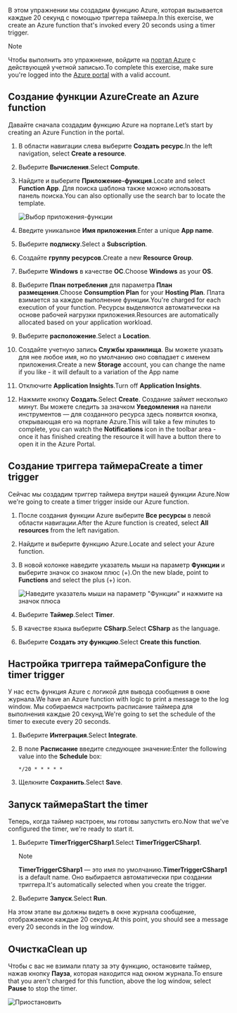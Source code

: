 <span data-ttu-id="f38d9-101">В этом упражнении мы создадим функцию Azure, которая вызывается каждые 20 секунд с помощью триггера таймера.</span><span class="sxs-lookup"><span data-stu-id="f38d9-101">In this exercise, we create an Azure function that's invoked every 20 seconds using a timer trigger.</span></span>

> [!NOTE] 
> <span data-ttu-id="f38d9-102">Чтобы выполнить это упражнение, войдите на [портал Azure](https://portal.azure.com?azure-portal=true) с действующей учетной записью.</span><span class="sxs-lookup"><span data-stu-id="f38d9-102">To complete this exercise, make sure you're logged into the [Azure portal](https://portal.azure.com?azure-portal=true) with a valid account.</span></span>

## <a name="create-an-azure-function"></a><span data-ttu-id="f38d9-103">Создание функции Azure</span><span class="sxs-lookup"><span data-stu-id="f38d9-103">Create an Azure function</span></span>

<span data-ttu-id="f38d9-104">Давайте сначала создадим функцию Azure на портале.</span><span class="sxs-lookup"><span data-stu-id="f38d9-104">Let’s start by creating an Azure Function in the portal.</span></span>

1. <span data-ttu-id="f38d9-105">В области навигации слева выберите **Создать ресурс**.</span><span class="sxs-lookup"><span data-stu-id="f38d9-105">In the left navigation, select **Create a resource**.</span></span>

2. <span data-ttu-id="f38d9-106">Выберите **Вычисления**.</span><span class="sxs-lookup"><span data-stu-id="f38d9-106">Select **Compute**.</span></span>

3. <span data-ttu-id="f38d9-107">Найдите и выберите **Приложение-функция**.</span><span class="sxs-lookup"><span data-stu-id="f38d9-107">Locate and select **Function App**.</span></span> <span data-ttu-id="f38d9-108">Для поиска шаблона также можно использовать панель поиска.</span><span class="sxs-lookup"><span data-stu-id="f38d9-108">You can also optionally use the search bar to locate the template.</span></span>

    ![Выбор приложения-функции](../media-drafts/4-click-function-app.png)

4. <span data-ttu-id="f38d9-110">Введите уникальное **Имя приложения**.</span><span class="sxs-lookup"><span data-stu-id="f38d9-110">Enter a unique **App name**.</span></span>

5. <span data-ttu-id="f38d9-111">Выберите **подписку**.</span><span class="sxs-lookup"><span data-stu-id="f38d9-111">Select a **Subscription**.</span></span>

6. <span data-ttu-id="f38d9-112">Создайте **группу ресурсов**.</span><span class="sxs-lookup"><span data-stu-id="f38d9-112">Create a new **Resource Group**.</span></span>

7. <span data-ttu-id="f38d9-113">Выберите **Windows** в качестве **ОС**.</span><span class="sxs-lookup"><span data-stu-id="f38d9-113">Choose **Windows** as your **OS**.</span></span>

8. <span data-ttu-id="f38d9-114">Выберите **План потребления** для параметра **План размещения**.</span><span class="sxs-lookup"><span data-stu-id="f38d9-114">Choose **Consumption Plan** for your **Hosting Plan**.</span></span> <span data-ttu-id="f38d9-115">Плата взимается за каждое выполнение функции.</span><span class="sxs-lookup"><span data-stu-id="f38d9-115">You're charged for each execution of your function.</span></span> <span data-ttu-id="f38d9-116">Ресурсы выделяются автоматически на основе рабочей нагрузки приложения.</span><span class="sxs-lookup"><span data-stu-id="f38d9-116">Resources are automatically allocated based on your application workload.</span></span>

9. <span data-ttu-id="f38d9-117">Выберите **расположение**.</span><span class="sxs-lookup"><span data-stu-id="f38d9-117">Select a **Location**.</span></span>

10. <span data-ttu-id="f38d9-118">Создайте учетную запись **Службы хранилища**. Вы можете указать для нее любое имя, но по умолчанию оно совпадает с именем приложения.</span><span class="sxs-lookup"><span data-stu-id="f38d9-118">Create a new **Storage** account, you can change the name if you like - it will default to a variation of the App name</span></span>

11. <span data-ttu-id="f38d9-119">Отключите **Application Insights**.</span><span class="sxs-lookup"><span data-stu-id="f38d9-119">Turn off **Application Insights**.</span></span>

12. <span data-ttu-id="f38d9-120">Нажмите кнопку **Создать**.</span><span class="sxs-lookup"><span data-stu-id="f38d9-120">Select **Create**.</span></span> <span data-ttu-id="f38d9-121">Создание займет несколько минут. Вы можете следить за значком **Уведомления** на панели инструментов — для созданного ресурса здесь появится кнопка, открывающая его на портале Azure.</span><span class="sxs-lookup"><span data-stu-id="f38d9-121">This will take a few minutes to complete, you can watch the **Notifications** icon in the toolbar area - once it has finished creating the resource it will have a button there to open it in the Azure Portal.</span></span>

## <a name="create-a-timer-trigger"></a><span data-ttu-id="f38d9-122">Создание триггера таймера</span><span class="sxs-lookup"><span data-stu-id="f38d9-122">Create a timer trigger</span></span>

<span data-ttu-id="f38d9-123">Сейчас мы создадим триггер таймера внутри нашей функции Azure.</span><span class="sxs-lookup"><span data-stu-id="f38d9-123">Now we're going to create a timer trigger inside our Azure function.</span></span>

1. <span data-ttu-id="f38d9-124">После создания функции Azure выберите **Все ресурсы** в левой области навигации.</span><span class="sxs-lookup"><span data-stu-id="f38d9-124">After the Azure function is created, select **All resources** from the left navigation.</span></span>

2. <span data-ttu-id="f38d9-125">Найдите и выберите функцию Azure.</span><span class="sxs-lookup"><span data-stu-id="f38d9-125">Locate and select your Azure function.</span></span>

3. <span data-ttu-id="f38d9-126">В новой колонке наведите указатель мыши на параметр **Функции** и выберите значок со знаком плюс (+).</span><span class="sxs-lookup"><span data-stu-id="f38d9-126">On the new blade, point to **Functions** and select the plus (+) icon.</span></span>

    ![Наведите указатель мыши на параметр "Функции" и нажмите на значок плюса](../media-drafts/4-hover-function.png)

4. <span data-ttu-id="f38d9-128">Выберите **Таймер**.</span><span class="sxs-lookup"><span data-stu-id="f38d9-128">Select **Timer**.</span></span>

5. <span data-ttu-id="f38d9-129">В качестве языка выберите **CSharp**.</span><span class="sxs-lookup"><span data-stu-id="f38d9-129">Select **CSharp** as the language.</span></span>

6. <span data-ttu-id="f38d9-130">Выберите **Создать эту функцию**.</span><span class="sxs-lookup"><span data-stu-id="f38d9-130">Select **Create this function**.</span></span>

## <a name="configure-the-timer-trigger"></a><span data-ttu-id="f38d9-131">Настройка триггера таймера</span><span class="sxs-lookup"><span data-stu-id="f38d9-131">Configure the timer trigger</span></span>

<span data-ttu-id="f38d9-132">У нас есть функция Azure с логикой для вывода сообщения в окне журнала.</span><span class="sxs-lookup"><span data-stu-id="f38d9-132">We have an Azure function with logic to print a message to the log window.</span></span> <span data-ttu-id="f38d9-133">Мы собираемся настроить расписание таймера для выполнения каждые 20 секунд.</span><span class="sxs-lookup"><span data-stu-id="f38d9-133">We're going to set the schedule of the timer to execute every 20 seconds.</span></span>

1. <span data-ttu-id="f38d9-134">Выберите **Интеграция**.</span><span class="sxs-lookup"><span data-stu-id="f38d9-134">Select **Integrate**.</span></span>

2. <span data-ttu-id="f38d9-135">В поле **Расписание** введите следующее значение:</span><span class="sxs-lookup"><span data-stu-id="f38d9-135">Enter the following value into the **Schedule** box:</span></span>

    ```
    */20 * * * * *
    ```

3. <span data-ttu-id="f38d9-136">Щелкните **Сохранить**.</span><span class="sxs-lookup"><span data-stu-id="f38d9-136">Select **Save**.</span></span>

## <a name="start-the-timer"></a><span data-ttu-id="f38d9-137">Запуск таймера</span><span class="sxs-lookup"><span data-stu-id="f38d9-137">Start the timer</span></span>

<span data-ttu-id="f38d9-138">Теперь, когда таймер настроен, мы готовы запустить его.</span><span class="sxs-lookup"><span data-stu-id="f38d9-138">Now that we've configured the timer, we're ready to start it.</span></span>

1. <span data-ttu-id="f38d9-139">Выберите **TimerTriggerCSharp1**.</span><span class="sxs-lookup"><span data-stu-id="f38d9-139">Select **TimerTriggerCSharp1**.</span></span> 

    > [!NOTE]
    > <span data-ttu-id="f38d9-140">**TimerTriggerCSharp1** — это имя по умолчанию.</span><span class="sxs-lookup"><span data-stu-id="f38d9-140">**TimerTriggerCSharp1** is a default name.</span></span> <span data-ttu-id="f38d9-141">Оно выбирается автоматически при создании триггера.</span><span class="sxs-lookup"><span data-stu-id="f38d9-141">It's automatically selected when you create the trigger.</span></span>

2. <span data-ttu-id="f38d9-142">Выберите **Запуск**.</span><span class="sxs-lookup"><span data-stu-id="f38d9-142">Select **Run**.</span></span> 

<span data-ttu-id="f38d9-143">На этом этапе вы должны видеть в окне журнала сообщение, отображаемое каждые 20 секунд.</span><span class="sxs-lookup"><span data-stu-id="f38d9-143">At this point, you should see a message every 20 seconds in the log window.</span></span>

## <a name="clean-up"></a><span data-ttu-id="f38d9-144">Очистка</span><span class="sxs-lookup"><span data-stu-id="f38d9-144">Clean up</span></span>

<span data-ttu-id="f38d9-145">Чтобы с вас не взимали плату за эту функцию, остановите таймер, нажав кнопку **Пауза**, которая находится над окном журнала.</span><span class="sxs-lookup"><span data-stu-id="f38d9-145">To ensure that you aren't charged for this function, above the log window, select **Pause** to stop the timer.</span></span>

![Приостановить](../media-drafts/4-pause-timer.png)



